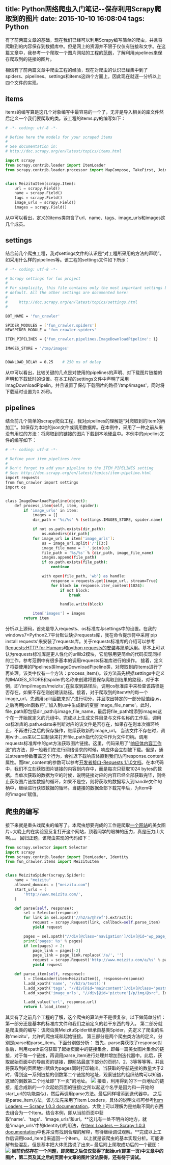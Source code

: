 title: Python网络爬虫入门笔记--保存利用Scrapy爬取到的图片
date: 2015-10-10 16:08:04
tags: Python
---
有了前两篇文章的基础，现在我们已经可以利用Scrapy编写简单的爬虫，并且将爬取到的内容保存到数据库中。但是网上的资源并不限于仅仅有链接和文字。在这篇文章中，我参考一个爬取一个图片网站的工程的[范例](https://github.com/ZhangBohan/fun_crawler)，了解利用pipelines来保存爬取到的链接的图片。
<!-- more -->
相信有了前两篇文章中爬虫工程的经验，现在对爬虫的认识已经集中到了spiders、pipelines、settings和items这四个方面上。因此现在就逐一分析以上四个文件的实现。
## items
items的编写算是这几个对象编写中最容易的一个了，无非是导入相关的库文件然后定义一个我们要爬取的类。该工程的items.py的编写如下：
``` python
# -*- coding: utf-8 -*-

# Define here the models for your scraped items
#
# See documentation in:
# http://doc.scrapy.org/en/latest/topics/items.html

import scrapy
from scrapy.contrib.loader import ItemLoader
from scrapy.contrib.loader.processor import MapCompose, TakeFirst, Join


class MeizituItem(scrapy.Item):
    url = scrapy.Field()
    name = scrapy.Field()
    tags = scrapy.Field()
    image_urls = scrapy.Field()
    images = scrapy.Field()
```
从中可以看出，定义的items类包含了url、name、tags、image_urls和images这几个成员。
## settings
结合前几个爬虫工程，我对settings文件的认识是“对工程所采用的方法的声明”。如采用什么样的pipelines等。该工程的settings文件如下所示：
``` bash
# -*- coding: utf-8 -*-

# Scrapy settings for fun project
#
# For simplicity, this file contains only the most important settings by
# default. All the other settings are documented here:
#
#     http://doc.scrapy.org/en/latest/topics/settings.html
#

BOT_NAME = 'fun_crawler'

SPIDER_MODULES = ['fun_crawler.spiders']
NEWSPIDER_MODULE = 'fun_crawler.spiders'

ITEM_PIPELINES = {'fun_crawler.pipelines.ImageDownloadPipeline': 1}

IMAGES_STORE = '/tmp/images'


DOWNLOAD_DELAY = 0.25    # 250 ms of delay
```
从中可以看出，比较关键的几点是对使用的pipelines的声明、对下载图片链接的声明和下载延时的设置。在本工程的settings文件中声明了采用ImagDownloadPipelin，并且设置了保存下载图片的路径'/tmp/images'，同时将下载延时设置为0.25秒。
## pipelines
结合前几个简单的scrapy爬虫工程，我对pipelines的理解是“对爬取到的Item的再加工”。如保存为本地的json文件或调用数据库。在本例中，采用了一种之前从来没有用过的方法：将爬取到的链接的图片下载到本地硬盘中。本例中的pipelins文件的编写如下：
``` bash
# -*- coding: utf-8 -*-

# Define your item pipelines here
#
# Don't forget to add your pipeline to the ITEM_PIPELINES setting
# See: http://doc.scrapy.org/en/latest/topics/item-pipeline.html
import requests
from fun_crawler import settings
import os


class ImageDownloadPipeline(object):
    def process_item(self, item, spider):
        if 'image_urls' in item:
            images = []
            dir_path = '%s/%s' % (settings.IMAGES_STORE, spider.name)

            if not os.path.exists(dir_path):
                os.makedirs(dir_path)
            for image_url in item['image_urls']:
                us = image_url.split('/')[3:]
                image_file_name = '_'.join(us)
                file_path = '%s/%s' % (dir_path, image_file_name)
                images.append(file_path)
                if os.path.exists(file_path):
                    continue

                with open(file_path, 'wb') as handle:
                    response = requests.get(image_url, stream=True)
                    for block in response.iter_content(1024):
                        if not block:
                            break

                        handle.write(block)

            item['images'] = images
        return item
```
分析以上源码，首先是导入requests、os标准库与settings中的设置。在我的windows7+Python2.7平台默认缺少requests库，我在命令提示符中采用'pip install requests'来安装了requests库。关于requests标准库的介绍可以参考[Requests:HTTP for Humans](http://cn.python-requests.org/en/latest/)和[python requests的安装与简单运用](http://www.zhidaow.com/post/python-requests-install-and-brief-introduction)。基本上可以认为requests标准库是更人性化的urllib2模块，它能够用更简单的代码实现同样的工作，参考范例中有很多基本的调用requests标准库进行的操作。
接着，定义了将要使用的Pipelines类ImageDownloadPipeline类，对爬取到的Items进行了再处理。该类中仅有一个方法：process_item()。该方法首先根据settings中定义的IMAGES_STORE和spider的名称来创建将要保存爬取到结果的路径，对于本例，即'/tmp/images/meizitu',在获取到路径后，调用os标准库中来检查该路径是否存在，如果不存在则创建该路径。接着，对于爬取到的Item中的每一个image_url，先调用split函数来对'/'进行切分，并且取出特定的一部分赋值给us，之后再用join函数将'_'加入到us中生成新的变量'image_file_name'。此时，file_path即包括dir_path与image_file_name，最后将file_path增添到images这个在一开始就定义的元组中。完成以上生成文件目录与文件名称的工作后，调用os标准库的.path.exists来判断对应的该文件是否存在，如果存在则本次循环终止，不再进行之后的保存操作，继续获取新的image_url。
当该文件不存在时，调用with...as来以二进制读来打开file_path指代的文件作为文件句柄。调用requests标准库中的get方法获取图片链接。这里，代码采用了"[响应体内容工作流](http://requests-docs-cn.readthedocs.org/zh_CN/latest/user/advanced.html)"的方法，即一般我们在进行网络请求的时候，响应体会立刻被下载。但是，通过stream参数覆盖这个行为，会推迟下载响应体直到我们访问response.content属性。而iter_content的参数可以参考[开发者接口-Requests 1.1.0文档](http://requests-docs-cn.readthedocs.org/zh_CN/latest/api.html#requests.Response.iter_content)。在本代码中，我们不立刻获取图片链接的内容到内存中，而是每次只获取1024 bytes的数据。当单次获取的数据为空的时候，说明链接对应的内容已经全部获取完毕，则终止获取图片链接数据的循环，如果不是空，则将获取的数据写入到handle文件句柄中，继续进行获取数据的循环。当链接的数据全部下载完毕后，为Item中的'images'赋值。
## 爬虫的编写
接下来就是重头戏爬虫的编写了。本爬虫想要完成的工作是爬取[一个网站](http://www.meizitu.com/)的美女图片~大晚上的在实验室反复打开这个网站，顶着同学的眼神的压力，真是压力山大啊。。。
回归正题，该爬虫实现的代码如下：
``` python
from scrapy.selector import Selector
import scrapy
from scrapy.contrib.loader import ItemLoader, Identity
from fun_crawler.items import MeizituItem


class MeizituSpider(scrapy.Spider):
    name = "meizitu"
    allowed_domains = ["meizitu.com"]
    start_urls = (
        'http://www.meizitu.com/',
    )

    def parse(self, response):
        sel = Selector(response)
        for link in sel.xpath('//h2/a/@href').extract():
            request = scrapy.Request(link, callback=self.parse_item)
            yield request

        pages = sel.xpath("//div[@class='navigation']/div[@id='wp_page_numbers']/ul/li/a/@href").extract()
        print('pages: %s' % pages)
        if len(pages) > 2:
            page_link = pages[-2]
            page_link = page_link.replace('/a/', '')
            request = scrapy.Request('http://www.meizitu.com/a/%s' % page_link, callback=self.parse)
            yield request

    def parse_item(self, response):
        l = ItemLoader(item=MeizituItem(), response=response)
        l.add_xpath('name', '//h2/a/text()')
        l.add_xpath('tags', "//div[@id='maincontent']/div[@class='postmeta  clearfix']/div[@class='metaRight']/p")
        l.add_xpath('image_urls', "//div[@id='picture']/p/img/@src", Identity())

        l.add_value('url', response.url)
        return l.load_item()
```
其实有了之前几个工程的了解，这个爬虫的算法并不是很复杂。以下做简单分析：
第一部分还是基本的标准库文件和我们之前定义的若干东西的导入。
第二部分就是爬虫类的编写：该爬虫类MeizituSpider继承自基类Spider，先定义了爬虫的名称'meizitu'，允许的爬虫域和起始链接。
第三部分是两个爬虫类方法的定义，分别是parse和parse_item。下面分别做分析：
首先，parse类获取了response对象后，利用xpath语句获取了起始页面中的链接集合，即每一篇美女图片集合的链接，对于每一个链接，再调用parse_item进行处理并增加到迭代器中。此后，获取起始页面中的导航页的链接，即网站最底下部分的页码1、2、3等等等等。并且将获取到的页面地址赋值为pages同时打印输出。当获取的导航链接的数量大于2时，得到这一系列链接的倒数第二个链接的地址，观察链接的组织结构可以知道，这里的倒数第二个地址即"下一页"的地址。
![](/img/Scrapy&Download/2015101201.jpg)
接着，利用得到的下一页地址的链接，组合成新的一个次起始页面的链接(之所以起这个名字是因为和一开始的start_url的功能类似)，然后再调用parse方法。最后同样增添到迭代器中。
之后是parse_item方法，该方法先采用了Item Loaders，具体的说明文档可参考[Item Loaders &mdash; Scrapy 1.0.3 documentation](http://doc.scrapy.org/en/latest/topics/loaders.html)，大致上可以理解为是抽取不同的东西去组合为一个Item。结合本例，即从当前页面中获取'name'、'tags'、'image_urls'和url。**这儿有一处不明白的地方，就是'image_urls'中的Identity()的用法，在[Item Loaders &mdash; Scrapy 1.0.3 documentation](http://doc.scrapy.org/en/latest/topics/loaders.html)中也并没有找到合理的解释，有待继续调试观察。**完成以上工作后调用load_item()来返回一个item。
以上就是该爬虫的基本实现分析。可能讲解有些混乱，但是基本把大体思路说了出来~
最后附上爬取成功后的一个截图：
![](/img/Scrapy&Download/2015101202.jpg)
**目前仍然存在一个问题，即爬取之后仅仅获得了起始url(即第一页)中文章中的图片，第二页及其之后的页面中文章的图片没法获得，还有待于调试。**